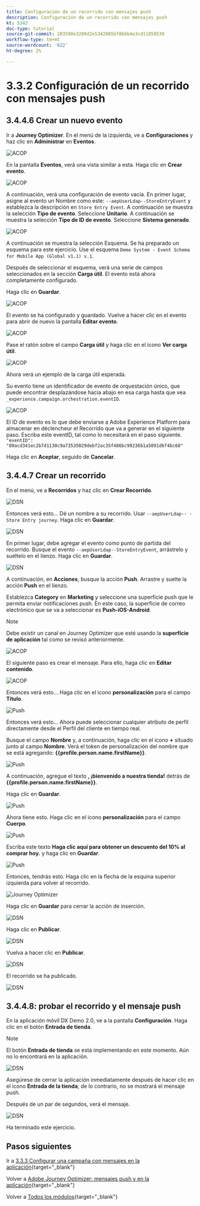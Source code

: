 ```yaml
---
title: Configuración de un recorrido con mensajes push
description: Configuración de un recorrido con mensajes push
kt: 5342
doc-type: tutorial
source-git-commit: 203590e3289d2e5342085bf8b6b4e3cd11859539
workflow-type: tm+mt
source-wordcount: '622'
ht-degree: 2%

---
```


# 3.3.2 Configuración de un recorrido con mensajes push


## 3.4.4.6 Crear un nuevo evento

Ir a **Journey Optimizer**. En el menú de la izquierda, ve a **Configuraciones** y haz clic en **Administrar** en **Eventos**.

![ACOP](./images/acopmenu.png)

En la pantalla **Eventos**, verá una vista similar a esta. Haga clic en **Crear evento**.

![ACOP](./images/add.png)

A continuación, verá una configuración de evento vacía.
En primer lugar, asigne al evento un Nombre como este: `--aepUserLdap--StoreEntryEvent` y establezca la descripción en `Store Entry Event`.
A continuación se muestra la selección **Tipo de evento**. Seleccione **Unitario**.
A continuación se muestra la selección **Tipo de ID de evento**. Seleccione **Sistema generado**.

![ACOP](./images/eventname.png)

A continuación se muestra la selección Esquema. Se ha preparado un esquema para este ejercicio. Use el esquema `Demo System - Event Schema for Mobile App (Global v1.1) v.1`.

Después de seleccionar el esquema, verá una serie de campos seleccionados en la sección **Carga útil**. El evento está ahora completamente configurado.

Haga clic en **Guardar**.

![ACOP](./images/eventschema.png)

El evento se ha configurado y guardado. Vuelve a hacer clic en el evento para abrir de nuevo la pantalla **Editar evento**.

![ACOP](./images/eventdone.png)

Pase el ratón sobre el campo **Carga útil** y haga clic en el icono **Ver carga útil**.

![ACOP](./images/hover.png)

Ahora verá un ejemplo de la carga útil esperada.

Su evento tiene un identificador de evento de orquestación único, que puede encontrar desplazándose hacia abajo en esa carga hasta que vea `_experience.campaign.orchestration.eventID`.

![ACOP](./images/payloadeventID.png)

El ID de evento es lo que debe enviarse a Adobe Experience Platform para almacenar en déclencheur el Recorrido que va a generar en el siguiente paso. Escriba este eventID, tal como lo necesitará en el paso siguiente.
`"eventID": "89acd341ec2b7d1130c9a73535029debf2ac35f486bc99236b1a5091d6f4bc68"`

Haga clic en **Aceptar**, seguido de **Cancelar**.

## 3.4.4.7 Crear un recorrido

En el menú, ve a **Recorridos** y haz clic en **Crear Recorrido**.

![DSN](./images/sjourney1.png)

Entonces verá esto... Dé un nombre a su recorrido. Usar `--aepUserLdap-- - Store Entry journey`. Haga clic en **Guardar**.

![DSN](./images/sjourney3.png)

En primer lugar, debe agregar el evento como punto de partida del recorrido. Busque el evento `--aepUserLdap--StoreEntryEvent`, arrástrelo y suéltelo en el lienzo. Haga clic en **Guardar**.

![DSN](./images/sjourney4.png)

A continuación, en **Acciones**, busque la acción **Push**. Arrastre y suelte la acción **Push** en el lienzo.

Establezca **Category** en **Marketing** y seleccione una superficie push que le permita enviar notificaciones push. En este caso, la superficie de correo electrónico que se va a seleccionar es **Push-iOS-Android**.

>[!NOTE]
>
>Debe existir un canal en Journey Optimizer que esté usando la **superficie de aplicación** tal como se revisó anteriormente.

![ACOP](./images/journeyactions1push.png)

El siguiente paso es crear el mensaje. Para ello, haga clic en **Editar contenido**.

![ACOP](./images/journeyactions2push.png)

Entonces verá esto... Haga clic en el icono **personalización** para el campo **Título**.

![Push](./images/bp5.png)

Entonces verá esto... Ahora puede seleccionar cualquier atributo de perfil directamente desde el Perfil del cliente en tiempo real.

Busque el campo **Nombre** y, a continuación, haga clic en el icono **+** situado junto al campo **Nombre**. Verá el token de personalización del nombre que se está agregando: **{{profile.person.name.firstName}}**.

![Push](./images/bp9.png)

A continuación, agregue el texto **, ¡bienvenido a nuestra tienda!** detrás de **{{profile.person.name.firstName}}**.

Haga clic en **Guardar**.

![Push](./images/bp10.png)

Ahora tiene esto. Haga clic en el icono **personalización** para el campo **Cuerpo**.

![Push](./images/bp11.png)

Escriba este texto **Haga clic aquí para obtener un descuento del 10% al comprar hoy.** y haga clic en **Guardar**.

![Push](./images/bp12.png)

Entonces, tendrás esto. Haga clic en la flecha de la esquina superior izquierda para volver al recorrido.

![Journey Optimizer](./images/bp12a.png)

Haga clic en **Guardar** para cerrar la acción de inserción.

![DSN](./images/sjourney8.png)

Haga clic en **Publicar**.

![DSN](./images/sjourney10.png)

Vuelva a hacer clic en **Publicar**.

![DSN](./images/sjourney10a.png)

El recorrido se ha publicado.

![DSN](./images/sjourney11.png)

## 3.4.4.8: probar el recorrido y el mensaje push

En la aplicación móvil DX Demo 2.0, ve a la pantalla **Configuración**. Haga clic en el botón **Entrada de tienda**.

>[!NOTE]
>
>El botón **Entrada de tienda** se está implementando en este momento. Aún no lo encontrará en la aplicación.

![DSN](./images/demo1b.png)

Asegúrese de cerrar la aplicación inmediatamente después de hacer clic en el icono **Entrada de la tienda**; de lo contrario, no se mostrará el mensaje push.

Después de un par de segundos, verá el mensaje.

![DSN](./images/demo2.png)

Ha terminado este ejercicio.

## Pasos siguientes

Ir a [3.3.3 Configurar una campaña con mensajes en la aplicación](./ex3.md){target="_blank"}

Volver a [Adobe Journey Optimizer: mensajes push y en la aplicación](ajopushinapp.md){target="_blank"}

Volver a [Todos los módulos](./../../../../overview.md){target="_blank"}

